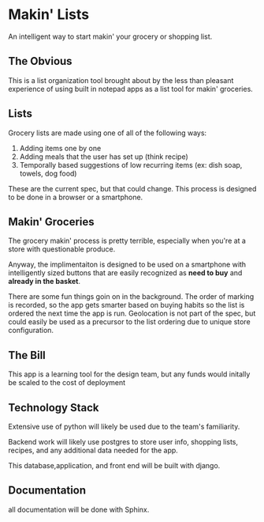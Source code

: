 # Makin' Lists

An intelligent way to start makin' your grocery or shopping list.

## The Obvious
This is a list organization tool brought about by the less than pleasant experience of using built in notepad apps as a list tool for makin' groceries.

## Lists
Grocery lists are made using one of all of the following ways:

1.  Adding items one by one
2.  Adding meals that the user has set up (think recipe)
3.  Temporally based suggestions of low recurring items (ex: dish soap, towels, dog food)

These are the current spec, but that could change. This process is designed to be done in a browser or a smartphone.

## Makin' Groceries
The grocery makin' process is pretty terrible, especially when you're at a store with questionable produce.

Anyway, the implimentaiton is designed to be used on a smartphone with intelligently sized buttons that are easily recognized as **need to buy** and **already in the basket**.

There are some fun things goin on in the background.  The order of marking is recorded, so the app gets smarter based on buying habits so the list is ordered the next time the app is run. Geolocation is not part of the spec, but could easily be used as a precursor to the list ordering due to unique store configuration.

## The Bill
This app is a learning tool for the design team, but any funds would initally be scaled to the cost of deployment

## Technology Stack
Extensive use of python will likely be used due to the team's familiarity.

Backend work will likely use postgres to store user info, shopping lists, recipes, and any additional data needed for the app.

This database,application, and front end will be built with django.

## Documentation
all documentation will be done with Sphinx.